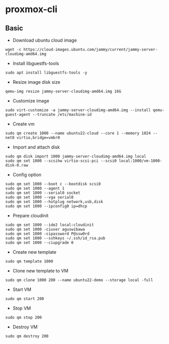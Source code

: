 # proxmox-cli

## Basic

- Download ubuntu cloud image
```
wget -c https://cloud-images.ubuntu.com/jammy/current/jammy-server-cloudimg-amd64.img
```

- Install libguestfs-tools
```
sudo apt install libguestfs-tools -y
```

- Resize image disk size
```
qemu-img resize jammy-server-cloudimg-amd64.img 16G
```

- Customize image
```
sudo virt-customize -a jammy-server-cloudimg-amd64.img --install qemu-guest-agent --truncate /etc/machine-id
```

- Create vm
```
sudo qm create 1000 --name ubuntu22-cloud --core 1 --memory 1024 --net0 virtio,bridge=vmbr0
```

- Import and attach disk
```
sudo qm disk import 1000 jammy-server-cloudimg-amd64.img local
sudo qm set 1000 --scsihw virtio-scsi-pci --scsi0 local:1000/vm-1000-disk-0.raw
```

- Config option
```
sudo qm set 1000 --boot c --bootdisk scsi0
sudo qm set 1000 --agent 1
sudo qm set 1000 --serial0 socket
sudo qm set 1000 --vga serial0
sudo qm set 1000 --hotplug network,usb,disk
sudo qm set 1000 --ipconfig0 ip=dhcp
```

- Prepare cloudinit
```
sudo qm set 1000 --ide2 local:cloudinit
sudo qm set 1000 -ciuser aguswibawa
sudo qm set 1000 -cipassword P@ssw0rd
sudo qm set 1000 --sshkeys ~/.ssh/id_rsa.pub
sudo qm set 1000 --ciupgrade 0
```

- Create new template
```
sudo qm template 1000
```

- Clone new template to VM
```
sudo qm clone 1000 200 --name ubuntu22-demo --storage local -full
```

- Start VM
```
sudo qm start 200 
```

- Stop VM
```
sudo qm stop 200 
```

- Destroy VM
```
sudo qm destroy 200 
```